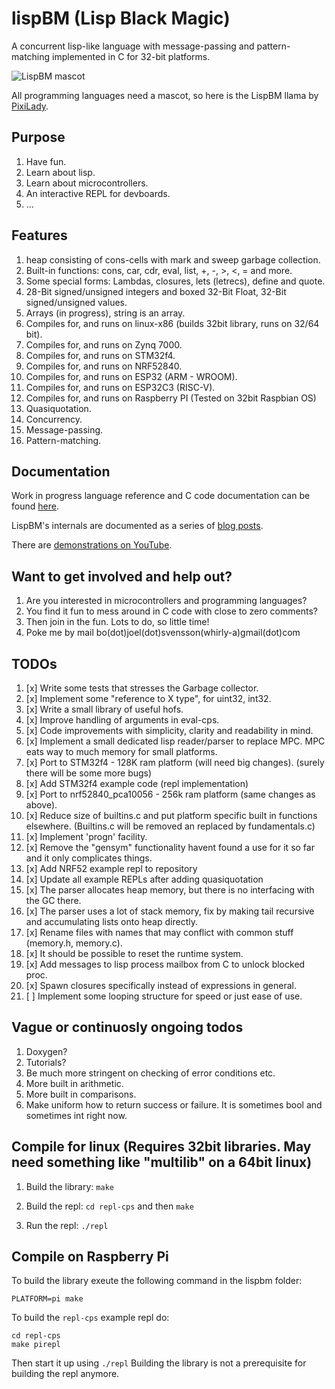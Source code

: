 # lispBM (Lisp Black Magic)

A concurrent lisp-like language with message-passing and
pattern-matching implemented in C for 32-bit platforms.

![LispBM mascot](https://github.com/svenssonjoel/lispBM/blob/master/mascot/lispbm_llama_small.png)

All programming languages need a mascot, so here is the LispBM llama by [PixiLady](https://www.instagram.com/pixiladyart/).

## Purpose
1. Have fun.
2. Learn about lisp.
3. Learn about microcontrollers.
4. An interactive REPL for devboards.
5. ...

## Features
1. heap consisting of cons-cells with mark and sweep garbage collection.
2. Built-in functions: cons, car, cdr, eval, list, +, -, >, <, = and more.
3. Some special forms: Lambdas, closures, lets (letrecs), define and quote.
4. 28-Bit signed/unsigned integers and boxed 32-Bit Float, 32-Bit signed/unsigned values.
5. Arrays (in progress), string is an array.
6. Compiles for, and runs on linux-x86 (builds 32bit library, runs on 32/64 bit).
7. Compiles for, and runs on Zynq 7000.
8. Compiles for, and runs on STM32f4.
9. Compiles for, and runs on NRF52840.
10. Compiles for, and runs on ESP32 (ARM - WROOM).
11. Compiles for, and runs on ESP32C3 (RISC-V).
12. Compiles for, and runs on Raspberry PI (Tested on 32bit Raspbian OS)
13. Quasiquotation.
14. Concurrency.
15. Message-passing.
16. Pattern-matching.

## Documentation

Work in progress language reference and C code documentation can be found 
[here](http://svenssonjoel.github.io/lispbm.html).

LispBM's internals are documented as a series of [blog posts](http://svenssonjoel.github.io).

There are [demonstrations on YouTube](https://youtube.com/playlist?list=PLtf_3TaqZoDOQqZcB9Yj-R1zS2DWDZ9q9).

## Want to get involved and help out?
1. Are you interested in microcontrollers and programming languages?
2. You find it fun to mess around in C code with close to zero comments?
3. Then join in the fun. Lots to do, so little time!
4. Poke me by mail bo(dot)joel(dot)svensson(whirly-a)gmail(dot)com

## TODOs
1. [x] Write some tests that stresses the Garbage collector.
2. [x] Implement some "reference to X type", for uint32, int32.
3. [x] Write a small library of useful hofs.
4. [x] Improve handling of arguments in eval-cps.
5. [x] Code improvements with simplicity, clarity  and readability in mind.
6. [x] Implement a small dedicated lisp reader/parser to replace MPC. MPC eats way to much memory for small platforms.
7. [x] Port to STM32f4 - 128K ram platform (will need big changes). (surely there will be some more bugs)
8. [x] Add STM32f4 example code (repl implementation)
9. [x] Port to nrf52840_pca10056 - 256k ram platform (same changes as above).
10. [x] Reduce size of builtins.c and put platform specific built in functions elsewhere. (Builtins.c will be removed an replaced by fundamentals.c) 
11. [x] Implement 'progn' facility.
12. [x] Remove the "gensym" functionality havent found a use for it so far and it only complicates things.
13. [x] Add NRF52 example repl to repository
14. [x] Update all example REPLs after adding quasiquotation
15. [x] The parser allocates heap memory, but there is no interfacing with the GC there.
16. [x] The parser uses a lot of stack memory, fix by making tail recursive and accumulating lists onto heap directly. 
17. [x] Rename files with names that may conflict with common stuff (memory.h, memory.c). 
18. [x] It should be possible to reset the runtime system.
19. [x] Add messages to lisp process mailbox from C to unlock blocked proc.
20. [x] Spawn closures specifically instead of expressions in general.
21. [ ] Implement some looping structure for speed or just ease of use.

## Vague or continuosly ongoing todos 
1. Doxygen?
2. Tutorials?
3. Be much more stringent on checking of error conditions etc.
4. More built in arithmetic.
5. More built in comparisons.
6. Make uniform how to return success or failure. It is sometimes bool and sometimes int right now. 


## Compile for linux (Requires 32bit libraries. May need something like "multilib" on a 64bit linux)
1. Build the library: `make`

2. Build the repl: `cd repl-cps` and then `make`

3. Run the repl: `./repl`


## Compile on Raspberry Pi

To build the library exeute the following command in the lispbm folder:

```
PLATFORM=pi make
```

To build the `repl-cps` example repl do:

```
cd repl-cps
make pirepl
```

Then start it up using `./repl`
Building the library is not a prerequisite for building the repl anymore.

